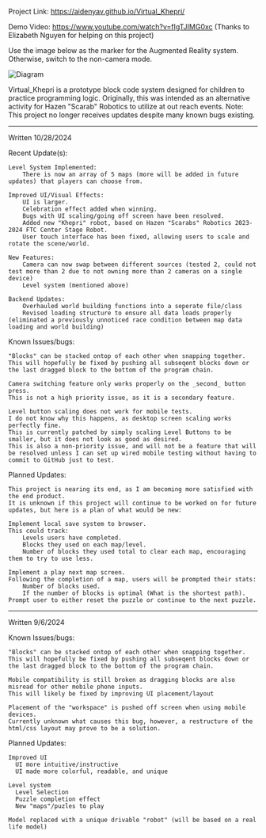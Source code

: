 Project Link: https://aidenyav.github.io/Virtual_Khepri/

Demo Video: https://www.youtube.com/watch?v=fIgTJIMG0xc (Thanks to Elizabeth Nguyen for helping on this project)

Use the image below as the marker for the Augmented Reality system. Otherwise, switch to the non-camera mode.

![Diagram](https://github.com/AidenYav/Virtual_Khepri/blob/main/Markers/pattern-Triangle.png)

Virtual_Khepri is a prototype block code system designed for children to practice programming logic.
Originally, this was intended as an alternative activity for Hazen "Scarab" Robotics to utilize at out reach events.
Note: This project no longer receives updates despite many known bugs existing.

---

Written 10/28/2024

Recent Update(s):

    Level System Implemented:
        There is now an array of 5 maps (more will be added in future updates) that players can choose from.
        
    Improved UI/Visual Effects:
        UI is larger.
        Celebration effect added when winning.
        Bugs with UI scaling/going off screen have been resolved.
        Added new "Khepri" robot, based on Hazen "Scarabs" Robotics 2023-2024 FTC Center Stage Robot.
        User touch interface has been fixed, allowing users to scale and rotate the scene/world.
        
    New Features:
        Camera can now swap between different sources (tested 2, could not test more than 2 due to not owning more than 2 cameras on a single device)
        Level system (mentioned above)
        
    Backend Updates:
        Overhauled world building functions into a seperate file/class
        Revised loading structure to ensure all data loads properly (eliminated a previously unnoticed race condition between map data loading and world building)

Known Issues/bugs:

    "Blocks" can be stacked ontop of each other when snapping together. 
    This will hopefully be fixed by pushing all subseqent blocks down or the last dragged block to the bottom of the program chain.

    Camera switching feature only works properly on the _second_ button press.
    This is not a high priority issue, as it is a secondary feature.

    Level button scaling does not work for mobile tests.
    I do not know why this happens, as desktop screen scaling works perfectly fine.
    This is currently patched by simply scaling Level Buttons to be smaller, but it does not look as good as desired.
    This is also a non-priority issue, and will not be a feature that will be resolved unless I can set up wired mobile testing without having to commit to GitHub just to test.

Planned Updates:

    This project is nearing its end, as I am becoming more satisfied with the end product.
    It is unknown if this project will continue to be worked on for future updates, but here is a plan of what would be new:

    Implement local save system to browser. 
    This could track: 
        Levels users have completed.
        Blocks they used on each map/level.
        Number of blocks they used total to clear each map, encouraging them to try to use less.

    Implement a play next map screen.
    Following the completion of a map, users will be prompted their stats:
        Number of blocks used.
        If the number of blocks is optimal (What is the shortest path).
    Prompt user to either reset the puzzle or continue to the next puzzle.
    
    

---
Written 9/6/2024

Known Issues/bugs:
    
    "Blocks" can be stacked ontop of each other when snapping together. 
    This will hopefully be fixed by pushing all subseqent blocks down or the last dragged block to the bottom of the program chain.
  
    Mobile compatibility is still broken as dragging blocks are also misread for other mobile phone inputs. 
    This will likely be fixed by improving UI placement/layout
  
    Placement of the "workspace" is pushed off screen when using mobile devices.
    Currently unknown what causes this bug, however, a restructure of the html/css layout may prove to be a solution.


Planned Updates:
  
    Improved UI
      UI more intuitive/instructive
      UI made more colorful, readable, and unique
  
    Level system
      Level Selection
      Puzzle completion effect
      New "maps"/puzles to play
  
    Model replaced with a unique drivable "robot" (will be based on a real life model)
